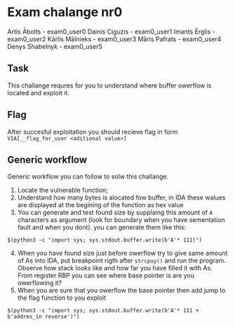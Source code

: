 # Exam chalange nr0

Artis Ābolts - exam0_user0
Dainis Ciguzis - exam0_user1
Imants Ērglis - exam0_user2
Kārlis Mālnieks - exam0_user3
Māris Pafrats - exam0_user4
Denys Shabelnyk - exam0_user5

## Task

This challange requres for you to understand where buffer owerflow is located and exploit it.

## Flag

After succesful exploitation you should recieve flag in form `VIA[__flag_for_user <aditional value>]`

## Generic workflow

Generic workflow you can follow to solw this challange.

1. Locate the vulnerable function;
2. Understand how many bytes is alocated fow buffer, in IDA these walues are displayed at the begining of the function as hex value
3. You can generate and test found size by supplaing this amount of `A` characters as argument (look for boundary when you have sementation fault and when you dont). you can generate them like this:

```
$(python3 -c "import sys; sys.stdout.buffer.write(b'A'* 111)")
```

4. When you have found size just before owerflow try to give same amount of As into IDA, put breakpoint rigth after `strcpuy()` and run the program. Observe how stack looks like and how far you have filled it with As. From register RBP you can see where base pointer is are you owerflowing it?
5. When you are sure that you owerflow the base pointer then add jump to the flag function to you exploit

```
$(python3 -c "import sys; sys.stdout.buffer.write(b'A'* 111 + b'addres_in reverse')")
```
